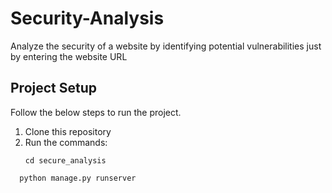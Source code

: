 # Security-Analysis
Analyze the security of a website by identifying potential vulnerabilities just by entering the website URL

## Project Setup
Follow the below steps to run the project.

1. Clone this repository
2. Run the commands:
   ```
   cd secure_analysis
   ```
```
  python manage.py runserver
```
